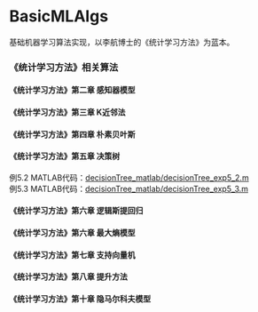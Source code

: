 <!--
@Author: JavenLau
@Date:   08-02-17
@Email:  javenlau@hotmail.com
@Last modified by:   JavenLau
@Last modified time: 08-18-17
-->

# BasicMLAlgs
基础机器学习算法实现，以李航博士的《统计学习方法》为蓝本。

### 《统计学习方法》相关算法

#### 《统计学习方法》第二章 感知器模型


#### 《统计学习方法》第三章 K近邻法


#### 《统计学习方法》第四章 朴素贝叶斯


#### 《统计学习方法》第五章 决策树
例5.2 MATLAB代码：[decisionTree_matlab/decisionTree_exp5_2.m](https://github.com/JavenLau/BasicMLAlgs/blob/master/decisionTree_matlab/decisionTree_exp5_2.m)
<br>例5.3 MATLAB代码：[decisionTree_matlab/decisionTree_exp5_3.m](https://github.com/JavenLau/BasicMLAlgs/blob/master/decisionTree_matlab/decisionTree_exp5_3.m)

#### 《统计学习方法》第六章 逻辑斯提回归


#### 《统计学习方法》第六章 最大熵模型


#### 《统计学习方法》第七章 支持向量机


#### 《统计学习方法》第八章 提升方法


#### 《统计学习方法》第十章 隐马尔科夫模型




